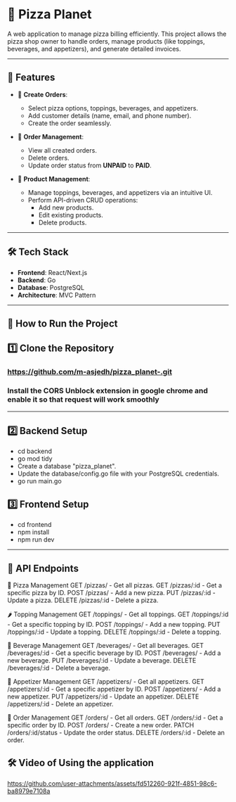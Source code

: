 # 🍕 Pizza Planet

A web application to manage pizza billing efficiently. This project allows the pizza shop owner to handle orders, manage products (like toppings, beverages, and appetizers), and generate detailed invoices.

---

## 🌟 Features

- 🛒 **Create Orders**:

  - Select pizza options, toppings, beverages, and appetizers.
  - Add customer details (name, email, and phone number).
  - Create the order seamlessly.

- 📄 **Order Management**:

  - View all created orders.
  - Delete orders.
  - Update order status from **UNPAID** to **PAID**.

- 🍕 **Product Management**:
  - Manage toppings, beverages, and appetizers via an intuitive UI.
  - Perform API-driven CRUD operations:
    - Add new products.
    - Edit existing products.
    - Delete products.

---

## 🛠️ Tech Stack

- **Frontend**: React/Next.js
- **Backend**: Go
- **Database**: PostgreSQL
- **Architecture**: MVC Pattern

---

## 🚀 How to Run the Project

## 1️⃣ Clone the Repository

### https://github.com/m-asjedh/pizza_planet-.git

### Install the CORS Unblock extension in google chrome and enable it so that request will work smoothly

---

## 2️⃣ Backend Setup

- cd backend
- go mod tidy
- Create a database "pizza_planet".
- Update the database/config.go file with your PostgreSQL credentials.
- go run main.go

## 3️⃣ Frontend Setup

- cd frontend
- npm install
- npm run dev

---

## 🔧 API Endpoints

🍕 Pizza Management
GET /pizzas/ - Get all pizzas.
GET /pizzas/:id - Get a specific pizza by ID.
POST /pizzas/ - Add a new pizza.
PUT /pizzas/:id - Update a pizza.
DELETE /pizzas/:id - Delete a pizza.

🌶️ Topping Management
GET /toppings/ - Get all toppings.
GET /toppings/:id - Get a specific topping by ID.
POST /toppings/ - Add a new topping.
PUT /toppings/:id - Update a topping.
DELETE /toppings/:id - Delete a topping.

🥤 Beverage Management
GET /beverages/ - Get all beverages.
GET /beverages/:id - Get a specific beverage by ID.
POST /beverages/ - Add a new beverage.
PUT /beverages/:id - Update a beverage.
DELETE /beverages/:id - Delete a beverage.

🍟 Appetizer Management
GET /appetizers/ - Get all appetizers.
GET /appetizers/:id - Get a specific appetizer by ID.
POST /appetizers/ - Add a new appetizer.
PUT /appetizers/:id - Update an appetizer.
DELETE /appetizers/:id - Delete an appetizer.

🛒 Order Management
GET /orders/ - Get all orders.
GET /orders/:id - Get a specific order by ID.
POST /orders/ - Create a new order.
PATCH /orders/:id/status - Update the order status.
DELETE /orders/:id - Delete an order.

## 🛠️ **Video of Using the application**

https://github.com/user-attachments/assets/fd512260-921f-4851-98c6-ba8979e7108a
